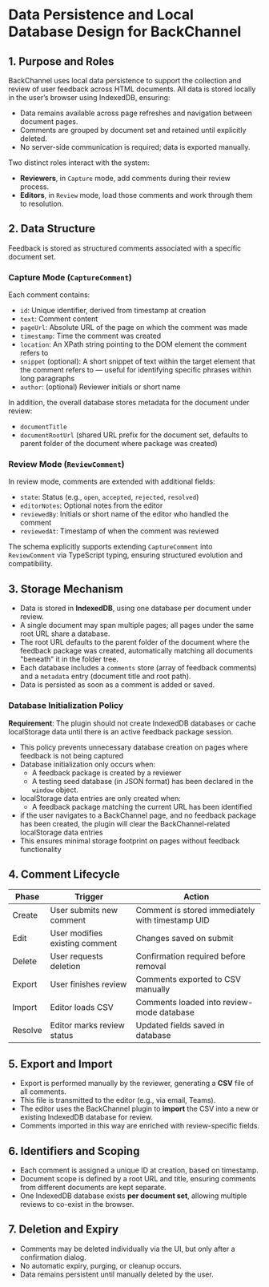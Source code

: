 # Data Persistence and Local Database Design for BackChannel

## 1. Purpose and Roles

BackChannel uses local data persistence to support the collection and review of user feedback across HTML documents. All data is stored locally in the user’s browser using IndexedDB, ensuring:

- Data remains available across page refreshes and navigation between document pages.
- Comments are grouped by document set and retained until explicitly deleted.
- No server-side communication is required; data is exported manually.

Two distinct roles interact with the system:

- **Reviewers**, in `Capture` mode, add comments during their review process.
- **Editors**, in `Review` mode, load those comments and work through them to resolution.

## 2. Data Structure

Feedback is stored as structured comments associated with a specific document set.

### Capture Mode (`CaptureComment`)
Each comment contains:

- `id`: Unique identifier, derived from timestamp at creation  
- `text`: Comment content  
- `pageUrl`: Absolute URL of the page on which the comment was made  
- `timestamp`: Time the comment was created  
- `location`: An XPath string pointing to the DOM element the comment refers to  
- `snippet` (optional): A short snippet of text within the target element that the comment refers to — useful for identifying specific phrases within long paragraphs  
- `author`: (optional) Reviewer initials or short name  

In addition, the overall database stores metadata for the document under review:

- `documentTitle`
- `documentRootUrl` (shared URL prefix for the document set, defaults to parent folder of the document where package was created)

### Review Mode (`ReviewComment`)
In review mode, comments are extended with additional fields:

- `state`: Status (e.g., `open`, `accepted`, `rejected`, `resolved`)
- `editorNotes`: Optional notes from the editor
- `reviewedBy`: Initials or short name of the editor who handled the comment
- `reviewedAt`: Timestamp of when the comment was reviewed

The schema explicitly supports extending `CaptureComment` into `ReviewComment` via TypeScript typing, ensuring structured evolution and compatibility.

## 3. Storage Mechanism

- Data is stored in **IndexedDB**, using one database per document under review.
- A single document may span multiple pages; all pages under the same root URL share a database.
- The root URL defaults to the parent folder of the document where the feedback package was created, automatically matching all documents "beneath" it in the folder tree.
- Each database includes a `comments` store (array of feedback comments) and a `metadata` entry (document title and root path).
- Data is persisted as soon as a comment is added or saved.

### Database Initialization Policy

**Requirement**: The plugin should not create IndexedDB databases or cache localStorage data until there is an active feedback package session.

- This policy prevents unnecessary database creation on pages where feedback is not being captured
- Database initialization only occurs when:
  - A feedback package is created by a reviewer
  - A testing seed database (in JSON format) has been declared in the `window` object.
- localStorage data entries are only created when:
  - A feedback package matching the current URL has been identified
- if the user navigates to a BackChannel page, and no feedback package has been created, the plugin will clear the BackChannel-related localStorage data entries    
- This ensures minimal storage footprint on pages without feedback functionality

## 4. Comment Lifecycle

| Phase           | Trigger                      | Action                                           |
|----------------|------------------------------|--------------------------------------------------|
| Create          | User submits new comment      | Comment is stored immediately with timestamp UID |
| Edit            | User modifies existing comment| Changes saved on submit                          |
| Delete          | User requests deletion        | Confirmation required before removal             |
| Export          | User finishes review          | Comments exported to CSV manually                |
| Import          | Editor loads CSV              | Comments loaded into review-mode database        |
| Resolve         | Editor marks review status    | Updated fields saved in database                 |

## 5. Export and Import

- Export is performed manually by the reviewer, generating a **CSV** file of all comments.
- This file is transmitted to the editor (e.g., via email, Teams).
- The editor uses the BackChannel plugin to **import** the CSV into a new or existing IndexedDB database for review.
- Comments imported in this way are enriched with review-specific fields.

## 6. Identifiers and Scoping

- Each comment is assigned a unique ID at creation, based on timestamp.
- Document scope is defined by a root URL and title, ensuring comments from different documents are kept separate.
- One IndexedDB database exists **per document set**, allowing multiple reviews to co-exist in the browser.

## 7. Deletion and Expiry

- Comments may be deleted individually via the UI, but only after a confirmation dialog.
- No automatic expiry, purging, or cleanup occurs.
- Data remains persistent until manually deleted by the user.
